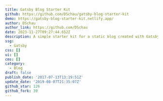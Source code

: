 ```yaml
---
title: Gatsby Blog Starter Kit
github: https://github.com/DSchau/gatsby-blog-starter-kit
demo: https://gatsby-blog-starter-kit.netlify.app/
author: DSchau
author_link: https://github.com/DSchau
date: 2023-11-27T09:27:44.652Z
description: A simple starter kit for a static blog created with Gatsby
ssg:
  - Gatsby
css: []
ui: []
cms: []
category:
  - Blog
draft: false
publish_date: '2017-07-13T13:19:51Z'
update_date: '2019-08-07T21:35:07Z'
github_star: 126
github_fork: 39
---
```

